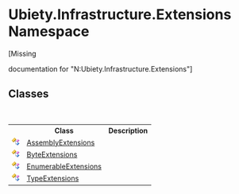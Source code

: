 # Ubiety.Infrastructure.Extensions Namespace
 

\[Missing <summary> documentation for "N:Ubiety.Infrastructure.Extensions"\]


## Classes
&nbsp;<table><tr><th></th><th>Class</th><th>Description</th></tr><tr><td>![Public class](media/pubclass.gif "Public class")</td><td><a href="0d44073c-5b18-70e9-adc3-263d4b608e8c">AssemblyExtensions</a></td><td /></tr><tr><td>![Public class](media/pubclass.gif "Public class")</td><td><a href="45df1a86-5774-10ad-b2d2-a55868715168">ByteExtensions</a></td><td /></tr><tr><td>![Public class](media/pubclass.gif "Public class")</td><td><a href="fed9a870-761d-3e60-9925-4d3e7ba6cbea">EnumerableExtensions</a></td><td /></tr><tr><td>![Public class](media/pubclass.gif "Public class")</td><td><a href="a77b48c3-d237-008f-9228-d6b5c582e853">TypeExtensions</a></td><td /></tr></table>&nbsp;
